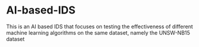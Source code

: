# AI-based-IDS
This is an AI based IDS that focuses on testing the effectiveness of different machine learning algorithms on the same dataset, namely the UNSW-NB15 dataset
